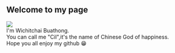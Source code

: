 ## Welcome to my page  
![](https://scontent.fbkk2-7.fna.fbcdn.net/v/t1.0-9/19366347_1489171421157442_5471000326172750594_n.jpg?_nc_cat=109&_nc_ht=scontent.fbkk2-7.fna&oh=7df32679e2f6552bfe6507fda94e607c&oe=5D4C3C5B)  
I'm Wichitchai Buathong.  
You can call me "Cil",it's the name of Chinese God of happiness.  
Hope you all enjoy my github 😁
